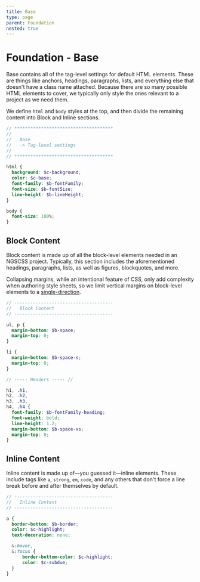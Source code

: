 ```yaml
---
title: Base
type: page
parent: Foundation
nested: true
---
```


Foundation - Base
=================

Base contains all of the tag-level settings for default HTML elements. These are things like anchors, headings, paragraphs, lists, and everything else that doesn't have a class name attached. Because there are so many possible HTML elements to cover, we typically only style the ones relevant to a project as we need them.

We define `html` and `body` styles at the top, and then divide the remaining content into Block and Inline sections.

```scss
// *************************************
//
//   Base
//   -> Tag-level settings
//
// *************************************

html {
  background: $c-background;
  color: $c-base;
  font-family: $b-fontFamily;
  font-size: $b-fontSize;
  line-height: $b-lineHeight;
}

body {
  font-size: 100%;
}
```

Block Content
-------------

Block content is made up of all the block-level elements needed in an NGSCSS project. Typically, this section includes the aforementioned headings, paragraphs, lists, as well as figures, blockquotes, and more.

Collapsing margins, while an intentional feature of CSS, only add complexity when authoring style sheets, so we limit vertical margins on block-level elements to a [single-direction][csswizardry-margins].

```scss
// -------------------------------------
//   Block Content
// -------------------------------------

ul, p {
  margin-bottom: $b-space;
  margin-top: 0;
}

li {
  margin-bottom: $b-space-s;
  margin-top: 0;
}

// ----- Headers ----- //

h1, .h1,
h2, .h2,
h3, .h3,
h4, .h4 {
  font-family: $b-fontFamily-heading;
  font-weight: bold;
  line-height: 1.2;
  margin-bottom: $b-space-xs;
  margin-top: 0;
}
```

Inline Content
--------------

Inline content is made up of&mdash;you guessed it&mdash;inline elements. These include tags like `a`, `strong`, `em`, `code`, and any others that don't force a line break before and after themselves by default.

```scss
// -------------------------------------
//   Inline Content
// -------------------------------------

a {
  border-bottom: $b-border;
  color: $c-highlight;
  text-decoration: none;

  &:hover,
  &:focus {
      border-bottom-color: $c-highlight;
      color: $c-subdue;
  }
}
```

[csswizardry-margins]: http://csswizardry.com/2012/06/single-direction-margin-declarations/

